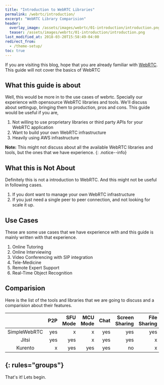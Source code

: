 ```yaml
---
title: "Introduction to WebRTC Libraries"
permalink: /webrtc/introduction/
excerpt: "WebRTC Library Comparision"
header:
  overlay_image: /assets/images/webrtc/01-introduction/introduction.png
  teaser: /assets/images/webrtc/01-introduction/introduction.png
last_modified_at: 2018-03-20T15:58:49-04:00
redirect_from:
  - /theme-setup/
toc: true
---
```


If you are visiting this blog, hope that you are already familiar with [WebRTC](https://webrtc.org/). This guide will not cover the basics of WebRTC

## What this guide is about

Well, this would be more in to the use cases of webrtc. Specially our experience with opensource WebRTC libraries and tools. We'll discuss about settingup, bringing them to production, pros and cons.
This guide would be useful if you are,
1. Not willing to use proprietary libraries or third party APIs for your WebRTC application
2. Want to build your own WebRTC infrastructure
3. Heavily using AWS infrastructure

**Note:** This might not discuss about all the available WebRTC libraries and tools, but the ones that we have experience.
{: .notice--info}

## What this is Not About

Definitely this is not a introduction to WebRTC. And this might not be useful in following cases.

1. If you dont want to manage your own WebRTC infrastructure
2. If you just need a single peer to peer connection, and not looking for scale it up. 

## Use Cases

These are some use cases that we have experience with and this guide is mainly written with that experience.

1. Online Tutoring
2. Online Interviewing
3. Video Conferencing with SIP integration
4. Tele-Medicine
5. Remote Expert Support
6. Real-Time Object Recognition
		

## Comparision

Here is the list of the tools and libraries that we are going to discuss and a comparision about their features.

|                   |   P2P         | SFU Mode  | MCU Mode  | Chat  | Screen Sharing    | File Sharing  | Recording | Mobile SDK|
|:---:              |---:           |---:       |---:       |---:   |---:               |---:           |---:       |---:       |
| SimpleWebRTC      | yes           | x         | x         | yes   | yes               | yes           | x         | x         |
| Jitsi             | yes           | yes       | x         | yes   | yes               | x             | yes       | yes       |
| Kurento           | x             | yes       | yes       | yes   | no                | x             | yes       | yes       | 
{: rules="groups"}
---

That's it! Lets begin.
